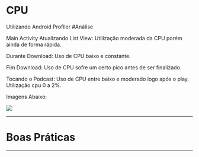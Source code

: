 ﻿# CPU
Utilizando Android Profiler
#Análise

Main Activity Atualizando List View: Utilização moderada da CPU porém ainda de forma rápida.

Durante Download: Uso de CPU baixo e constante.

Fim Download: Uso de CPU sofre um certo pico antes de ser finalizado.

Tocando o Podcast: Uso de CPU entre baixo e moderado logo após o play. Utilização cpu 0 a 2%. 

Imagens Abaixo:

[<img src="http://www.google.com.au/images/nav_logo7.png">](http://google.com.au/)

---

# Boas Práticas
----
